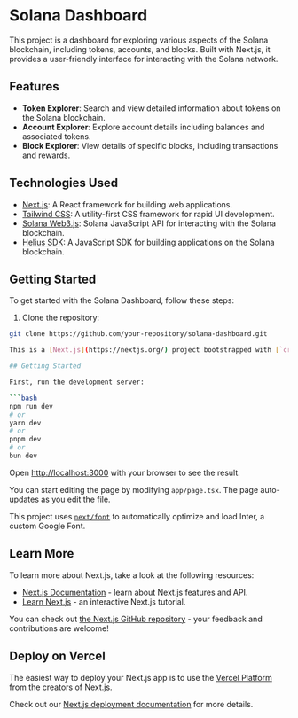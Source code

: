 # Solana Dashboard

This project is a dashboard for exploring various aspects of the Solana blockchain, including tokens, accounts, and blocks. Built with Next.js, it provides a user-friendly interface for interacting with the Solana network.

## Features

- **Token Explorer**: Search and view detailed information about tokens on the Solana blockchain.
- **Account Explorer**: Explore account details including balances and associated tokens.
- **Block Explorer**: View details of specific blocks, including transactions and rewards.

## Technologies Used

- [Next.js](https://nextjs.org/): A React framework for building web applications.
- [Tailwind CSS](https://tailwindcss.com/): A utility-first CSS framework for rapid UI development.
- [Solana Web3.js](https://github.com/solana-labs/solana-web3.js): Solana JavaScript API for interacting with the Solana blockchain.
- [Helius SDK](https://www.npmjs.com/package/helius-sdk): A JavaScript SDK for building applications on the Solana blockchain.

## Getting Started

To get started with the Solana Dashboard, follow these steps:

1. Clone the repository:

````bash
git clone https://github.com/your-repository/solana-dashboard.git

This is a [Next.js](https://nextjs.org/) project bootstrapped with [`create-next-app`](https://github.com/vercel/next.js/tree/canary/packages/create-next-app).

## Getting Started

First, run the development server:

```bash
npm run dev
# or
yarn dev
# or
pnpm dev
# or
bun dev
````

Open [http://localhost:3000](http://localhost:3000) with your browser to see the result.

You can start editing the page by modifying `app/page.tsx`. The page auto-updates as you edit the file.

This project uses [`next/font`](https://nextjs.org/docs/basic-features/font-optimization) to automatically optimize and load Inter, a custom Google Font.

## Learn More

To learn more about Next.js, take a look at the following resources:

- [Next.js Documentation](https://nextjs.org/docs) - learn about Next.js features and API.
- [Learn Next.js](https://nextjs.org/learn) - an interactive Next.js tutorial.

You can check out [the Next.js GitHub repository](https://github.com/vercel/next.js/) - your feedback and contributions are welcome!

## Deploy on Vercel

The easiest way to deploy your Next.js app is to use the [Vercel Platform](https://vercel.com/new?utm_medium=default-template&filter=next.js&utm_source=create-next-app&utm_campaign=create-next-app-readme) from the creators of Next.js.

Check out our [Next.js deployment documentation](https://nextjs.org/docs/deployment) for more details.
